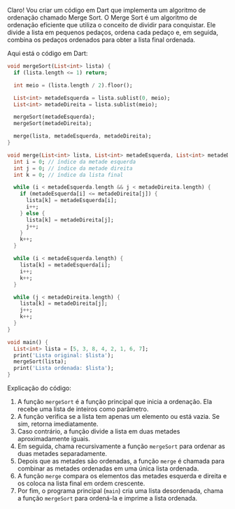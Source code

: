 Claro! Vou criar um código em Dart que implementa um algoritmo de ordenação chamado Merge Sort. O Merge Sort é um algoritmo de ordenação eficiente que utiliza o conceito de dividir para conquistar. Ele divide a lista em pequenos pedaços, ordena cada pedaço e, em seguida, combina os pedaços ordenados para obter a lista final ordenada.

Aqui está o código em Dart:

```dart
void mergeSort(List<int> lista) {
  if (lista.length <= 1) return;

  int meio = (lista.length / 2).floor();

  List<int> metadeEsquerda = lista.sublist(0, meio);
  List<int> metadeDireita = lista.sublist(meio);

  mergeSort(metadeEsquerda);
  mergeSort(metadeDireita);

  merge(lista, metadeEsquerda, metadeDireita);
}

void merge(List<int> lista, List<int> metadeEsquerda, List<int> metadeDireita) {
  int i = 0; // índice da metade esquerda
  int j = 0; // índice da metade direita
  int k = 0; // índice da lista final

  while (i < metadeEsquerda.length && j < metadeDireita.length) {
    if (metadeEsquerda[i] <= metadeDireita[j]) {
      lista[k] = metadeEsquerda[i];
      i++;
    } else {
      lista[k] = metadeDireita[j];
      j++;
    }
    k++;
  }

  while (i < metadeEsquerda.length) {
    lista[k] = metadeEsquerda[i];
    i++;
    k++;
  }

  while (j < metadeDireita.length) {
    lista[k] = metadeDireita[j];
    j++;
    k++;
  }
}

void main() {
  List<int> lista = [5, 3, 8, 4, 2, 1, 6, 7];
  print('Lista original: $lista');
  mergeSort(lista);
  print('Lista ordenada: $lista');
}
```

Explicação do código:
1. A função `mergeSort` é a função principal que inicia a ordenação. Ela recebe uma lista de inteiros como parâmetro.
2. A função verifica se a lista tem apenas um elemento ou está vazia. Se sim, retorna imediatamente.
3. Caso contrário, a função divide a lista em duas metades aproximadamente iguais.
4. Em seguida, chama recursivamente a função `mergeSort` para ordenar as duas metades separadamente.
5. Depois que as metades são ordenadas, a função `merge` é chamada para combinar as metades ordenadas em uma única lista ordenada.
6. A função `merge` compara os elementos das metades esquerda e direita e os coloca na lista final em ordem crescente.
7. Por fim, o programa principal (`main`) cria uma lista desordenada, chama a função `mergeSort` para ordená-la e imprime a lista ordenada.